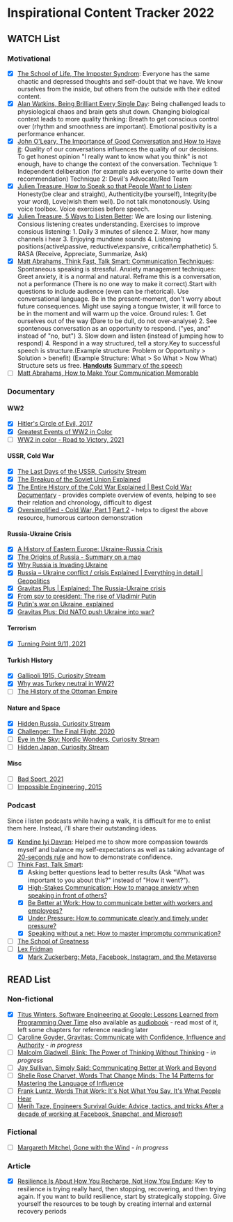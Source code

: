 # Inspirational Content Tracker 2022
## WATCH List

### Motivational
- [x] [The School of Life, The Imposter Syndrom](https://www.youtube.com/watch?v=eqhUHyVpAwE): Everyone has the same chaotic and depressed thoughts and self-doubt that we have. We know ourselves from the inside, but others from the outside with their edited content.
- [x] [Alan Watkins, Being Brilliant Every Single Day](https://www.youtube.com/watch?v=fRItG9G1rb4): Being challenged leads to physiological chaos and brain gets shut down. Changing biological context leads to more quality thinking: Breath to get conscious control over (rhythm and smoothness are important). Emotional positivity is a performance enhancer.
- [x] [John O'Leary, The Importance of Good Conversation and How to Have it](https://www.ted.com/talks/john_o_leary_the_importance_of_good_conversation_and_how_to_have_it#t-2129): Quality of our conversations influences the quality of our decisions. To get honest opinion "I really want to know what you think" is not enough, have to change the context of the conversation. Technique 1: Independent deliberation (for example ask everyone to write down their recommendation) Technique 2: Devil's Advocate/Red Team
- [x] [Julien Treasure, How to Speak so that People Want to Listen](https://www.ted.com/talks/julian_treasure_how_to_speak_so_that_people_want_to_listen): Honesty(be clear and straight), Authenticity(be yourself), Integrity(be your word), Love(wish them well). Do not talk monotonously. Using voice toolbox. Voice exercises before speech.
- [x] [Julien Treasure, 5 Ways to Listen Better](https://www.ted.com/talks/julian_treasure_5_ways_to_listen_better#t-5856): We are losing our listening. Consious listening creates understanding. Exercises to improve consious listening: 1. Daily 3 minutes of silence 2. Mixer, how many channels i hear 3. Enjoying mundane sounds 4. Listening positions(active\passive, reductive\expansive, critical\emphathetic) 5. RASA (Receive, Appreciate, Summarize, Ask)
- [x] [Matt Abrahams, Think Fast, Talk Smart: Communication Techniques](https://www.youtube.com/watch?v=HAnw168huqA): Spontaneous speaking is stressful. Anxiety management techniques: Greet anxiety, it is a normal and natural. Reframe this is a conversation, not a performance (There is no one way to make it correct).Start with questions to include audience (even can be rhetorical). Use conversational language. Be in the present-moment, don't worry about future consequences. Might use saying a tongue twister, it will force to be in the moment and will warm up the voice. Ground rules: 1. Get ourselves out of the way (Dare to be dull, do not over-analyse) 2. See spontenous conversation as an opportunity to respond. ("yes, and" instead of "no, but") 3. Slow down and listen (instead of jumping how to respond) 4. Respond in a way structured, tell a story.Key to successful speech is structure.(Example structure: Problem or Opportunity > Solution > benefit) (Example Structure: What > So What > Now What) Structure sets us free. **[Handouts](https://nofreakingspeaking.com/)** [Summary of the speech](https://nofreakingspeaking.com/wp-content/uploads/2016/07/Be-Confident-When-Called-On-Abrahams.pdf)
- [ ] [Matt Abrahams, How to Make Your Communication Memorable](https://www.youtube.com/watch?v=Fsr4yrSAIAQ)

### Documentary 

#### WW2
- [x] [Hitler's Circle of Evil, 2017](https://www.netflix.com/nl-en/title/80138915)
- [x] [Greatest Events of WW2 in Color](https://www.netflix.com/nl-en/title/80989924) 
- [ ] [WW2 in color - Road to Victory, 2021](https://www.netflix.com/gb/title/81488464)

#### USSR, Cold War
- [x] [The Last Days of the USSR, Curiosity Stream](https://curiositystream.com/video/4723?utm_campaign=D-PerformanceMax-ROW&utm_medium=display&utm_source=google&utm_placement=&utm_content=&gclid=EAIaIQobChMI9YqEwMbV9gIVxJrVCh1rfAACEAAYASAAEgIww_D_BwE)
- [x] [The Breakup of the Soviet Union Explained](https://youtu.be/t2GmtBCVHzY)
- [x] [The Entire History of the Cold War Explained | Best Cold War Documentary](https://www.youtube.com/watch?v=XDrykOhrb5s) - provides complete overview of events, helping to see their relation and chronology, difficult to digest
- [x] [Oversimplified - Cold War, Part 1](https://youtu.be/I79TpDe3t2g) [Part 2](https://youtu.be/OIYy32RuHao) - helps to digest the above resource, humorous cartoon demonstration

#### Russia-Ukraine Crisis
- [x] [A History of Eastern Europe: Ukraine-Russia Crisis](https://www.youtube.com/watch?v=l1WL2VJOn2A)
- [x] [The Origins of Russia - Summary on a map](https://youtu.be/qUgzqkCW6A4)
- [x] [Why Russia is Invading Ukraine](https://youtu.be/If61baWF4GE)
- [x] [Russia – Ukraine conflict / crisis Explained | Everything in detail | Geopolitics](https://youtu.be/h2P9AmGcMdM)
- [x] [Gravitas Plus | Explained: The Russia-Ukraine crisis](https://youtu.be/nK-yJD_fAtk)
- [x] [From spy to president: The rise of Vladimir Putin](https://youtu.be/lxMWSmKieuc)
- [x] [Putin's war on Ukraine, explained](https://youtu.be/MVu8QbxafJE)
- [x] [Gravitas Plus: Did NATO push Ukraine into war?](https://youtu.be/TzgPJeYZaOU)

#### Terrorism
- [x] [Turning Point 9/11, 2021](https://www.netflix.com/gb/title/81315804)

#### Turkish History
- [x] [Gallipoli 1915, Curiosity Stream](https://curiositystream.com/video/4085?collectionId=140)
- [x] [Why was Turkey neutral in WW2?](https://youtu.be/apwmP2g_D7k)
- [ ] [The History of the Ottoman Empire](https://youtu.be/f9c4Y7Vf7G0)

#### Nature and Space
- [x] [Hidden Russia, Curiosity Stream](https://curiositystream.com/video/3655)
- [x] [Challenger: The Final Flight, 2020](https://www.netflix.com/nl-en/title/81012137)
- [ ] [Eye in the Sky: Nordic Wonders, Curiosity Stream](https://curiositystream.com/video/4604)
- [ ] [Hidden Japan, Curiosity Stream](https://curiositystream.com/video/3643)

#### Misc
- [ ] [Bad Sport, 2021](https://www.netflix.com/gb/title/81084829)  
- [ ] [Impossible Engineering, 2015](https://yesterday.uktv.co.uk/shows/impossible-engineering/)

### Podcast
Since i listen podcasts while having a walk, it is difficult for me to enlist them here. Instead, i'll share their outstanding ideas.
- [x] [Kendine Iyi Davran](https://open.spotify.com/show/1OsUxSME9IyoE1ZyDpRLxc): Helped me to show more compassion towards myself and balance my self-expectations as well as taking advantage of [20-seconds rule](https://www.samuelthomasdavies.com/the-20-second-rule/) and how to demonstrate confidence.
- [ ] [Think Fast, Talk Smart](https://open.spotify.com/show/6ll0MwobDt1JW9gYaOONEo): 
    - [X] Asking better questions lead to better results (Ask "What was important to you about this?" instead of "How it went?").
    - [X] [High-Stakes Communication: How to manage anxiety when speaking in front of others?](https://open.spotify.com/episode/0X6mdscnepO358a7VeElO8?si=f431e1a009ed4b60)
    - [X] [Be Better at Work: How to communicate better with workers and employees?](https://open.spotify.com/episode/1v5yiQuY7lW07DOPsmecuK?si=11106a34b2ce42b5&nd=1)
    - [X] [Under Pressure: How to communicate clearly and timely under pressure?](https://open.spotify.com/episode/3kMIyy0aL0fj4GFWCzQNIy?si=05c87b3b91984a83&nd=1)
    - [X] [Speaking withput a net: How to master impromptu communication?](https://open.spotify.com/episode/0r5eLIrMso6vbsvXtaRpa2?si=f05206e09cc0448c&nd=1)
- [ ] [The School of Greatness](https://open.spotify.com/show/07GQhOZboEZOE1ysnFLipT)
- [ ] [Lex Fridman](https://lexfridman.com)
    - [X] [Mark Zuckerberg: Meta, Facebook, Instagram, and the Metaverse](https://lexfridman.com/mark-zuckerberg/)

## READ List
### Non-fictional
- [X] [Titus Winters, Software Engineering at Google: Lessons Learned from Programming Over Time](https://www.goodreads.com/book/show/48816586-software-engineering-at-google) also available as [audiobook](https://www.audible.co.uk/pd/Software-Engineering-at-Google-Audiobook/B08VKV55RV?source_code=M2M14DFT1BkSH082015011R&&ipRedirectOverride=true&gclid=Cj0KCQiAt8WOBhDbARIsANQLp961t7agEDI-ZHk7zEHuLLzISIqlKfJ3hqnRRqT23q_tvq24gEACw7oaAnw8EALw_wcB&gclsrc=aw.ds) - read most of it, left some chapters for reference reading later
- [ ] [Caroline Goyder, Gravitas: Communicate with Confidence, Influence and Authority](https://www.goodreads.com/book/show/18685594-gravitas) - *in progress*
- [ ] [Malcolm Gladwell, Blink: The Power of Thinking Without Thinking](https://www.amazon.co.uk/Blink-Power-Thinking-Without/dp/0141014598) - *in progress*
- [ ] [Jay Sullivan, Simply Said: Communicating Better at Work and Beyond](https://www.goodreads.com/book/show/33232697-simply-said)
- [ ] [Shelle Rose Charvet, Words That Change Minds: The 14 Patterns for Mastering the Language of Influence](https://www.goodreads.com/book/show/44583310-words-that-change-minds) 
- [ ] [Frank Luntz, Words That Work: It's Not What You Say, It's What People Hear](https://www.goodreads.com/book/show/95884.Words_That_Work)
- [ ] [Merih Taze, Engineers Survival Guide: Advice, tactics, and tricks After a decade of working at Facebook, Snapchat, and Microsoft](https://www.amazon.com/Engineers-Survival-Guide-Facebook-Microsoft/dp/B09MBZBGFK)
### Fictional
- [ ] [Margareth Mitchel, Gone with the Wind](https://www.goodreads.com/tr/book/show/18405.Gone_with_the_Wind) - *in progress*

### Article
- [X] [Resilience Is About How You Recharge, Not How You Endure](https://hbr.org/2016/06/resilience-is-about-how-you-recharge-not-how-you-endure): Key to resilience is trying really hard, then stopping, recovering, and then trying again. If you want to build resilience, start by strategically stopping. Give yourself the resources to be tough by creating internal and external recovery periods

